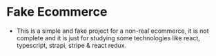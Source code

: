 # Fake Ecommerce

- This is a simple and fake project for a non-real ecommerce, it is not complete and it is just for studying some technologies like react, typescript, strapi, stripe & react redux.
